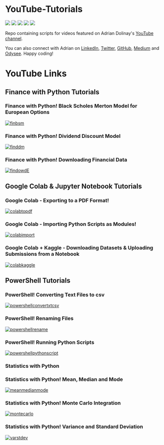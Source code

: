 # YouTube-Tutorials

<a target="new" href="https://www.youtube.com/@AdrianDolinay"><img border=0 src="https://img.shields.io/badge/YouTube-red?style=for-the-badge&logo=youtube&logoColor=white"></a>
<a target="new" href="https://www.linkedin.com/in/adrian-dolinay-frm-96a289106/"><img border=0 src="https://img.shields.io/badge/LinkedIn-0077B5?style=for-the-badge&logo=linkedin&logoColor=white"></a>
<a target="new" href="https://img.shields.io/twitter/follow/:DolinayG"><img border=0 src="https://twitter.com/DolinayG"></a>
<a target="new" href="https://img.shields.io/badge/Medium-darkblue"><img border=0 src="https://adriandolinay.medium.com/"></a>
<a target="new" href="https://img.shields.io/badge/Odysee-hotpink"><img border=0 src="https://odysee.com/@adriandolinay:0"></a>


Repo containing scripts for videos featured on Adrian Dolinay's [YouTube channel](https://www.youtube.com/c/AdrianDolinay1).

You can also connect with Adrian on [LinkedIn](https://www.linkedin.com/in/adrian-dolinay-frm-96a289106/), [Twitter](https://twitter.com/DolinayG), [GitHub](https://github.com/ad17171717), [Medium](https://adriandolinay.medium.com/) and [Odysee](https://odysee.com/@adriandolinay:0). Happy coding!

# YouTube Links


## Finance with Python Tutorials

### Finance with Python! Black Scholes Merton Model for European Options
[![finbsm](https://img.youtube.com/vi/QXLS5k0oVRI/0.jpg)](https://www.youtube.com/watch?v=QXLS5k0oVRI)

### Finance with Python! Dividend Discount Model
[![finddm](https://img.youtube.com/vi/G5ko7rLqjhk/0.jpg)](https://www.youtube.com/watch?v=G5ko7rLqjhk)

### Finance with Python! Downloading Financial Data 
[![findowdE](https://img.youtube.com/vi/TB_rj_IzLRA/0.jpg)](https://www.youtube.com/watch?v=TB_rj_IzLRA) 


## Google Colab & Jupyter Notebook Tutorials

### Google Colab - Exporting to a PDF Format!
[![colabtopdf](https://img.youtube.com/vi/-Ti9Mm21uVc/0.jpg)](https://www.youtube.com/watch?v=-Ti9Mm21uVc)

### Google Colab - Importing Python Scripts as Modules!
[![colabimport](https://img.youtube.com/vi/YP6APKLRf58/0.jpg)](https://www.youtube.com/watch?v=YP6APKLRf58)

### Google Colab + Kaggle - Downloading Datasets & Uploading Submissions from a Notebook
[![colabkaggle](https://img.youtube.com/vi/m-As6o-SLtI/0.jpg)](https://www.youtube.com/watch?v=m-As6o-SLtI)


## PowerShell Tutorials

### PowerShell! Converting Text Files to csv
[![powershellconvertxtcsv](https://img.youtube.com/vi/FVu-CCq2mSk/0.jpg)](https://www.youtube.com/watch?v=FVu-CCq2mSk)

### PowerShell! Renaming Files
[![powershellrename](https://img.youtube.com/vi/LfhTZDt2SA0/0.jpg)](https://www.youtube.com/watch?v=LfhTZDt2SA0)

### PowerShell! Running Python Scripts
[![powershellpythonscript](https://img.youtube.com/vi/8RHtbfx2r_E/0.jpg)](https://www.youtube.com/watch?v=8RHtbfx2r_E)


### Statistics with Python 

### Statistics with Python! Mean, Median and Mode
[![meanmedianmode](https://img.youtube.com/vi/5cKcTmQiz1A/0.jpg)](https://www.youtube.com/watch?v=5cKcTmQiz1A)

### Statistics with Python! Monte Carlo Integration 
[![montecarlo](https://img.youtube.com/vi/HXg2Jy_Bwa4/0.jpg)](https://www.youtube.com/watch?v=HXg2Jy_Bwa4)

### Statistics with Python! Variance and Standard Deviation
[![varstdev](https://img.youtube.com/vi/lwfAJM3KZCE/0.jpg)](https://www.youtube.com/watch?v=lwfAJM3KZCE)




